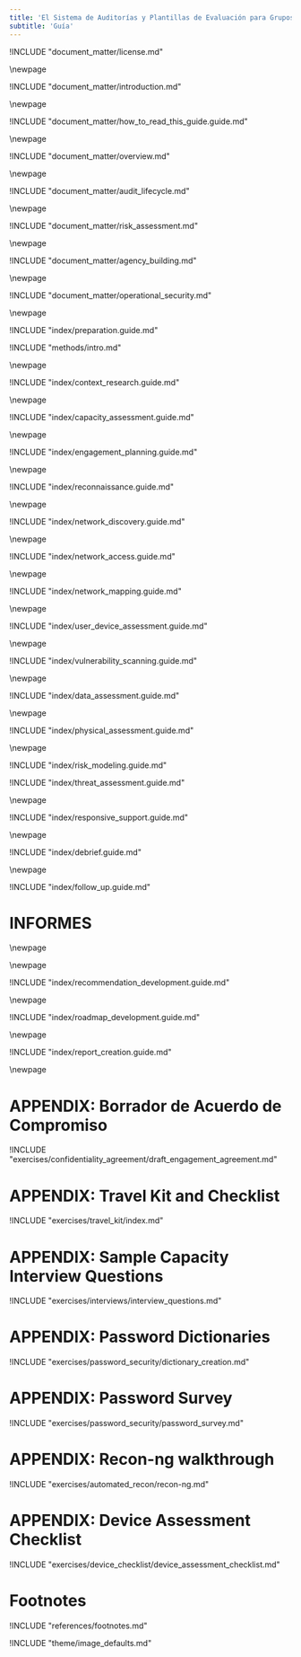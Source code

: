 ```yaml
---
title: 'El Sistema de Auditorías y Plantillas de Evaluación para Grupos de Defensoría'
subtitle: 'Guía'
---
```


<!-- License -->

!INCLUDE "document_matter/license.md"

\newpage

<!-- Introduction -->

!INCLUDE "document_matter/introduction.md"

\newpage

!INCLUDE "document_matter/how_to_read_this_guide.guide.md"

\newpage

<!-- Overview -->

!INCLUDE "document_matter/overview.md"

\newpage

<!-- Audit Lifecyce -->

!INCLUDE "document_matter/audit_lifecycle.md"

\newpage
<!-- Risk Modeling -->

!INCLUDE "document_matter/risk_assessment.md"

\newpage
<!-- Agency Building -->

!INCLUDE "document_matter/agency_building.md"

\newpage
<!-- Operational Security -->

!INCLUDE "document_matter/operational_security.md"

\newpage
<!-- Audit Prep-->

!INCLUDE "index/preparation.guide.md"

<!-- METHODS -->

!INCLUDE "methods/intro.md"

\newpage
<!-- Audit Scoping-->

!INCLUDE "index/context_research.guide.md"

\newpage

!INCLUDE "index/capacity_assessment.guide.md"

\newpage
<!-- Engagement Planning-->

!INCLUDE "index/engagement_planning.guide.md"

\newpage
<!-- Recon-->

!INCLUDE "index/reconnaissance.guide.md"

\newpage
<!-- Network Discovery-->

!INCLUDE "index/network_discovery.guide.md"

\newpage
<!-- Network Access -->

!INCLUDE "index/network_access.guide.md"

\newpage
<!-- Network Mapping -->

!INCLUDE "index/network_mapping.guide.md"

\newpage
<!-- User Device Assessment -->

!INCLUDE "index/user_device_assessment.guide.md"

\newpage
<!-- Vulnerability Analysis -->

!INCLUDE "index/vulnerability_scanning.guide.md"

\newpage
<!-- Data Assessment (assets) -->

!INCLUDE "index/data_assessment.guide.md"

\newpage
<!-- Physical Assessment -->

!INCLUDE "index/physical_assessment.guide.md"

\newpage
<!-- Risk Modeling -->

!INCLUDE "index/risk_modeling.guide.md"

<!-- Threat Assessment -->

!INCLUDE "index/threat_assessment.guide.md"

\newpage
<!-- Responsive Support -->

!INCLUDE "index/responsive_support.guide.md"

\newpage
<!-- Debrief -->

!INCLUDE "index/debrief.guide.md"


\newpage
<!-- Follow Up -->

!INCLUDE "index/follow_up.guide.md"

# INFORMES

\newpage
<!-- Vulnerability Prioritization

!INCLUDE "index/vulnerability_prioritization.guide.md"
 -->

\newpage
<!-- Recommendation Development -->

!INCLUDE "index/recommendation_development.guide.md"

\newpage
<!-- Roadmap Development -->

!INCLUDE "index/roadmap_development.guide.md"

\newpage
<!-- Reporting Creation -->

!INCLUDE "index/report_creation.guide.md"

\newpage
<!-- APPENDIX A - Auditor travel Kit Checklist-->

# APPENDIX: Borrador de Acuerdo de Compromiso

!INCLUDE "exercises/confidentiality_agreement/draft_engagement_agreement.md"

# APPENDIX: Travel Kit and Checklist

!INCLUDE "exercises/travel_kit/index.md"

# APPENDIX: Sample Capacity Interview Questions

!INCLUDE "exercises/interviews/interview_questions.md"

# APPENDIX: Password Dictionaries

!INCLUDE "exercises/password_security/dictionary_creation.md"

# APPENDIX: Password Survey

!INCLUDE "exercises/password_security/password_survey.md"

# APPENDIX: Recon-ng walkthrough

!INCLUDE "exercises/automated_recon/recon-ng.md"

# APPENDIX: Device Assessment Checklist

!INCLUDE "exercises/device_checklist/device_assessment_checklist.md"

# Footnotes

<!-- Load Footnotes -->
!INCLUDE "references/footnotes.md"

<!-- Load Default Images -->
!INCLUDE "theme/image_defaults.md"
